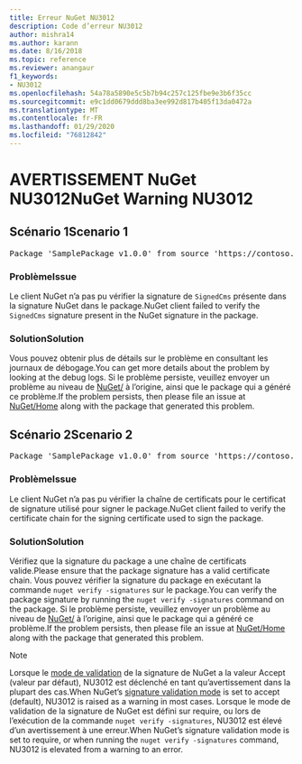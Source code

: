 ```yaml
---
title: Erreur NuGet NU3012
description: Code d’erreur NU3012
author: mishra14
ms.author: karann
ms.date: 8/16/2018
ms.topic: reference
ms.reviewer: anangaur
f1_keywords:
- NU3012
ms.openlocfilehash: 54a78a5890e5c5b7b94c257c125fbe9e3b6f35cc
ms.sourcegitcommit: e9c1dd0679ddd8ba3ee992d817b405f13da0472a
ms.translationtype: MT
ms.contentlocale: fr-FR
ms.lasthandoff: 01/29/2020
ms.locfileid: "76812842"
---
```

# <a name="nuget-warning-nu3012"></a><span data-ttu-id="7ff2c-103">AVERTISSEMENT NuGet NU3012</span><span class="sxs-lookup"><span data-stu-id="7ff2c-103">NuGet Warning NU3012</span></span>

## <a name="scenario-1"></a><span data-ttu-id="7ff2c-104">Scénario 1</span><span class="sxs-lookup"><span data-stu-id="7ff2c-104">Scenario 1</span></span>

<pre>Package 'SamplePackage v1.0.0' from source 'https://contoso.com/index.json': The primary signature validation failed.</pre>

### <a name="issue"></a><span data-ttu-id="7ff2c-105">Problème</span><span class="sxs-lookup"><span data-stu-id="7ff2c-105">Issue</span></span>

<span data-ttu-id="7ff2c-106">Le client NuGet n’a pas pu vérifier la signature de `SignedCms` présente dans la signature NuGet dans le package.</span><span class="sxs-lookup"><span data-stu-id="7ff2c-106">NuGet client failed to verify the `SignedCms` signature present in the NuGet signature in the package.</span></span>


### <a name="solution"></a><span data-ttu-id="7ff2c-107">Solution</span><span class="sxs-lookup"><span data-stu-id="7ff2c-107">Solution</span></span>

<span data-ttu-id="7ff2c-108">Vous pouvez obtenir plus de détails sur le problème en consultant les journaux de débogage.</span><span class="sxs-lookup"><span data-stu-id="7ff2c-108">You can get more details about the problem by looking at the debug logs.</span></span> <span data-ttu-id="7ff2c-109">Si le problème persiste, veuillez envoyer un problème au niveau de [NuGet/](https://github.com/NuGet/Home/issues) à l’origine, ainsi que le package qui a généré ce problème.</span><span class="sxs-lookup"><span data-stu-id="7ff2c-109">If the problem persists, then please file an issue at [NuGet/Home](https://github.com/NuGet/Home/issues) along with the package that generated this problem.</span></span>



## <a name="scenario-2"></a><span data-ttu-id="7ff2c-110">Scénario 2</span><span class="sxs-lookup"><span data-stu-id="7ff2c-110">Scenario 2</span></span>

<pre>Package 'SamplePackage v1.0.0' from source 'https://contoso.com/index.json': The primary signature found a chain building issue:  A certificate chain processed, but terminated in a root certificate which is not trusted by the trust provider.</pre>

### <a name="issue"></a><span data-ttu-id="7ff2c-111">Problème</span><span class="sxs-lookup"><span data-stu-id="7ff2c-111">Issue</span></span>

<span data-ttu-id="7ff2c-112">Le client NuGet n’a pas pu vérifier la chaîne de certificats pour le certificat de signature utilisé pour signer le package.</span><span class="sxs-lookup"><span data-stu-id="7ff2c-112">NuGet client failed to verify the certificate chain for the signing certificate used to sign the package.</span></span>


### <a name="solution"></a><span data-ttu-id="7ff2c-113">Solution</span><span class="sxs-lookup"><span data-stu-id="7ff2c-113">Solution</span></span>

<span data-ttu-id="7ff2c-114">Vérifiez que la signature du package a une chaîne de certificats valide.</span><span class="sxs-lookup"><span data-stu-id="7ff2c-114">Please ensure that the package signature has a valid certificate chain.</span></span> <span data-ttu-id="7ff2c-115">Vous pouvez vérifier la signature du package en exécutant la commande `nuget verify -signatures` sur le package.</span><span class="sxs-lookup"><span data-stu-id="7ff2c-115">You can verify the package signature by running the `nuget verify -signatures` command on the package.</span></span> <span data-ttu-id="7ff2c-116">Si le problème persiste, veuillez envoyer un problème au niveau de [NuGet/](https://github.com/NuGet/Home/issues) à l’origine, ainsi que le package qui a généré ce problème.</span><span class="sxs-lookup"><span data-stu-id="7ff2c-116">If the problem persists, then please file an issue at [NuGet/Home](https://github.com/NuGet/Home/issues) along with the package that generated this problem.</span></span>


> [!Note]
> <span data-ttu-id="7ff2c-117">Lorsque le [mode de validation](../../consume-packages/installing-signed-packages.md#configure-package-signature-requirements) de la signature de NuGet a la valeur Accept (valeur par défaut), NU3012 est déclenché en tant qu’avertissement dans la plupart des cas.</span><span class="sxs-lookup"><span data-stu-id="7ff2c-117">When NuGet’s [signature validation mode](../../consume-packages/installing-signed-packages.md#configure-package-signature-requirements) is set to accept (default), NU3012 is raised as a warning in most cases.</span></span> <span data-ttu-id="7ff2c-118">Lorsque le mode de validation de la signature de NuGet est défini sur require, ou lors de l’exécution de la commande `nuget verify -signatures`, NU3012 est élevé d’un avertissement à une erreur.</span><span class="sxs-lookup"><span data-stu-id="7ff2c-118">When NuGet’s signature validation mode is set to require, or when running the `nuget verify -signatures` command, NU3012 is elevated from a warning to an error.</span></span> 
